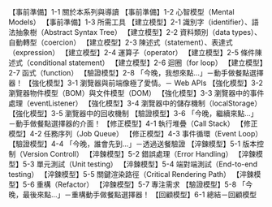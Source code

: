 【事前準備】1-1 關於本系列與導讀
【事前準備】1-2 心智模型（Mental Models）
【事前準備】1-3 所需工具
【建立模型】2-1 識別字（identifier）、語法抽象樹（Abstract Syntax Tree）
【建立模型】2-2 資料類別（data types）、自動轉型（coercion）
【建立模型】2-3 陳述式（statement）、表達式（expression）
【建立模型】2-4 運算子（operator）
【建立模型】2-5 條件陳述式（conditional statement）
【建立模型】2-6 迴圈（for loop）
【建立模型】2-7 函式（function）
【驗證模型】2-8 「今晚，我想來點...」－動手做餐點選擇器！
【強化模型】3-1 瀏覽器與前端像極了愛情。－ Web APIs
【強化模型】3-2 瀏覽器物件模型（BOM）與文件模型（DOM）
【強化模型】3-3 瀏覽器中的事件處理（eventListener）
【強化模型】3-4 瀏覽器中的儲存機制（localStorage）
【強化模型】3-5 瀏覽器中的回收機制
【驗證模型】3-6 「今晚，繼續來點...」－動手做餐點選擇器的介面！
【修正模型】4-1 執行堆疊（Call Stack）
【修正模型】4-2 任務序列（Job Queue）
【修正模型】4-3 事件循環（Event Loop）
【驗證模型】4-4 「今晚，誰會先到...」－透過送餐驗證
【淬鍊模型】5-1 版本控制（Version Controll）
【淬鍊模型】5-2 錯誤處理（Error Handling）
【淬鍊模型】5-3 單元測試（Unit testing）
【淬鍊模型】5-4 端對端測試（End-to-end testing）
【淬鍊模型】5-5 關鍵渲染路徑（Critical Rendering Path）
【淬鍊模型】5-6 重構（Refactor）
【淬鍊模型】5-7 專注需求
【驗證模型】5-8 「今晚，最後來點...」－重構動手做餐點選擇器！
【回顧模型】6-1 總結－回顧模型